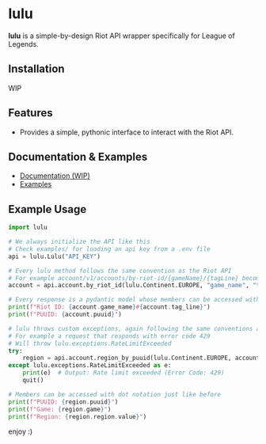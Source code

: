 # lulu

**lulu** is a simple-by-design Riot API wrapper specifically for League of Legends.

## Installation

WIP

## Features

- Provides a simple, pythonic interface to interact with the Riot API.

## Documentation & Examples

- [Documentation (WIP)](/)
- [Examples](https://github.com/diodemusic/lulu/tree/master/examples)

## Example Usage

```py
import lulu

# We always initialize the API like this
# Check examples/ for loading an api key from a .env file
api = lulu.Lulu("API_KEY")

# Every lulu method follows the same convention as the Riot API
# For example account/v1/accounts/by-riot-id/{gameName}/{tagLine} becomes the following
account = api.account.by_riot_id(lulu.Continent.EUROPE, "game_name", "tag_line")

# Every response is a pydantic model whose members can be accessed with dot notation
print(f"Riot ID: {account.game_name}#{account.tag_line}")
print(f"PUUID: {account.puuid}")

# lulu throws custom exceptions, again following the same conventions as the Riot API
# For example a request that responds with error code 429
# Will throw lulu.exceptions.RateLimitExceeded
try:
    region = api.account.region_by_puuid(lulu.Continent.EUROPE, account.puuid)
except lulu.exceptions.RateLimitExceeded as e:
    print(e)  # Output: Rate limit exceeded (Error Code: 429)
    quit()

# Members can be accessed with dot notation just like before
print(f"PUUID: {region.puuid}")
print(f"Game: {region.game}")
print(f"Region: {region.region.value}")
```

enjoy :)
